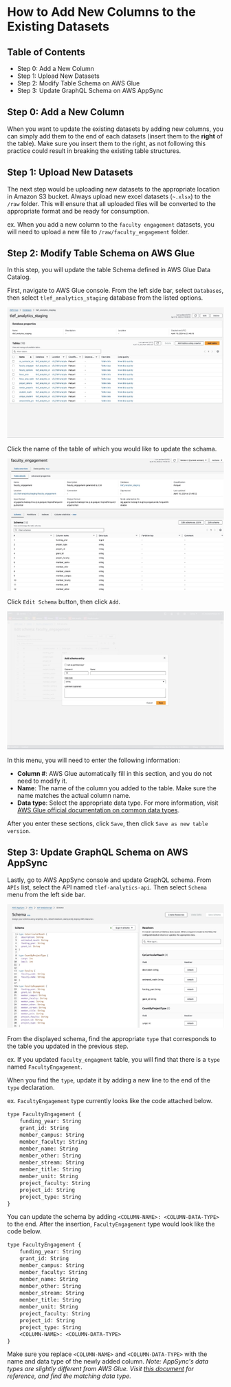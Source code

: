 # How to Add New Columns to the Existing Datasets

## Table of Contents
- Step 0: Add a New Column
- Step 1: Upload New Datasets
- Step 2: Modify Table Schema on AWS Glue
- Step 3: Update GraphQL Schema on AWS AppSync

## Step 0: Add a New Column
When you want to update the existing datasets by adding new columns, you can simply add them to the end of each datasets (insert them to the **right** of the table). Make sure you insert them to the right, as not following this practice could result in breaking the existing table structures.

## Step 1: Upload New Datasets
The next step would be uploading new datasets to the appropriate location in Amazon S3 bucket.
Always upload new excel datasets (`~.xlsx`) to the `/raw` folder. This will ensure that all uploaded files will be converted to the appropriate format and be ready for consumption. 

ex. When you add a new column to the `faculty engagement` datasets, you will need to upload a new file to `/raw/faculty_engagement` folder.

## Step 2: Modify Table Schema on AWS Glue
In this step, you will update the table Schema defined in AWS Glue Data Catalog. 

First, navigate to AWS Glue console. From the left side bar, select `Databases`, then select `tlef_analytics_staging` database from the listed options.

![Glue Database console](./images/database.jpeg)

Click the name of the table of which you would like to update the schama.

![Glue Table console](./images/table.jpeg)

Click `Edit Schema` button, then click `Add`.

![Adding a New Column](./images/add-column.jpeg)

In this menu, you will need to enter the following information:
- **Column #**: AWS Glue automatically fill in this section, and you do not need to modify it.
- **Name**: The name of the column you added to the table. Make sure the name matches the actual column name.
- **Data type**: Select the appropriate data type. For more information, visit [AWS Glue official documentation on common data types](https://docs.aws.amazon.com/databrew/latest/dg/datatypes.html).

After you enter these sections, click `Save`, then click `Save as new table version`.

## Step 3: Update GraphQL Schema on AWS AppSync
Lastly, go to AWS AppSync console and update GraphQL schema.
From `APIs` list, select the API named `tlef-analytics-api`.
Then select `Schema` menu from the left side bar.

![GraphQL Schema](./images/graphql-schema.jpeg)

From the displayed schema, find the appropriate `type` that corresponds to the table you updated in the previous step.

ex. If you updated `faculty_engagment` table, you will find that there is a `type` named `FacultyEngagement`. 

When you find the `type`, update it by adding a new line to the end of the `type` declaration.

ex. `FacultyEngagement` type currently looks like the code attached below.
```
type FacultyEngagement {
	funding_year: String
	grant_id: String
	member_campus: String
	member_faculty: String
	member_name: String
	member_other: String
	member_stream: String
	member_title: String
	member_unit: String
	project_faculty: String
	project_id: String
	project_type: String
}
```
You can update the schema by adding `<COLUMN-NAME>: <COLUMN-DATA-TYPE>` to the end.
After the insertion, `FacultyEngagement` type would look like the code below.

```
type FacultyEngagement {
	funding_year: String
	grant_id: String
	member_campus: String
	member_faculty: String
	member_name: String
	member_other: String
	member_stream: String
	member_title: String
	member_unit: String
	project_faculty: String
	project_id: String
	project_type: String
    <COLUMN-NAME>: <COLUMN-DATA-TYPE>
}
```

Make sure you replace `<COLUMN-NAME>` and `<COLUMN-DATA-TYPE>` with the name and data type of the newly added column.
*Note: AppSync's data types are slightly different from AWS Glue. Visit [this document](https://docs.aws.amazon.com/appsync/latest/devguide/scalars.html) for reference, and find the matching data type.*